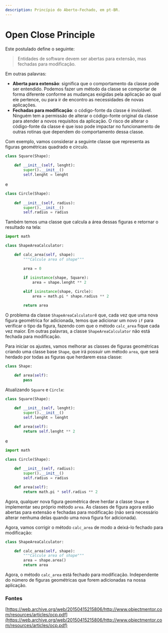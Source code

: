 ```yaml
---
description: Princípio do Aberto-Fechado, em pt-BR.
---
```


# Open Close Principle

Este postulado define o seguinte:

> Entidades de software devem ser abertas para extensão, mas fechadas para modificação.

Em outras palavras:

* **Aberta para extensão**: significa que o comportamento da classe pode ser entendido. Podemos fazer um método da classe se comportar de forma diferente conforme as mudanças exigidas pela aplicação ao qual ele pertence, ou para ir de encontro as necessidades de novas aplicações.
* **Fechadas para modificação**: o código-fonte da classe é inviolável. Ninguém tem a permissão de alterar o código-fonte original da classe para atender a novos requisitos da aplicação. O risco de alterar o código-fonte da classe é que isso pode impactar no funcionamento de outras rotinas que dependem do comportamento dessa classe.

Com exemplo, vamos considerar a seguinte classe que representa as figuras geométricas quadrado e circulo.

```python
class Square(Shape):
	
    def __init__(self, lenght):
	    super().__init__()
	    self.lenght = lenght
```

e

```python
class Circle(Shape):
	
	def __init__(self, radius):
	    super().__init__()
	    self.radius = radius
```

Também temos uma classe que calcula a área dessas figuras e retornar o resultado na tela:

```python
import math

class ShapeAreaCalculator:

	def calc_area(self, shape):
	    """Calcule area of shape"""

		area = 0

	    if isinstance(shape, Square):
		    area = shape.lenght ** 2
			
        elif isinstance(shape, Circle):
		    area = math.pi * shape.radius ** 2

        return area
```

O problema da classe `ShapeAreaCalculator`é que, cada vez que uma nova figura geométrica for adicionada, temos que adicionar um novo `if` para verificar o tipo da figura, fazendo com que o método `calc_area` fique cada vez maior. Em outras palavras, a classe `ShapeAreaCalculator` não está fechada para modificação.

Para iniciar os ajustes, vamos melhorar as classes de figuras geométricas criando uma classe base `Shape`, que irá possuir um método `area`, que será herdado por todas as figuras que herdarem essa classe:

```python
class Shape:

	def area(self):
	    pass
```

Atualizando `Square` e `Circle`:

```python
class Square(Shape):
	
	def __init__(self, lenght):
	    super().__init__()
	    self.lenght = lenght

	def area(self):
	    return self.lenght ** 2
```

e

```python
import math

class Circle(Shape):
	
	def __init__(self, radius):
	    super().__init__()
	    self.radius = radius

	def area(self):
	    return math.pi * self.radius ** 2
```

Agora, qualquer nova figura geométrica deve herdar a classe `Shape` e implementar seu próprio método `area`. As classes de figura agora estão abertas para extensão e fechadas para modificação (não será necessário alterar nenhuma delas quando uma nova figura for adicionada).

Agora, vamos corrigir o método `calc_area` de modo a deixá-lo fechado para modificação:

```python
class ShapeAreaCalculator:

	def calc_area(self, shape):
	    """Calcule area of shape"""
	    area = shape.area()
	    return area
```

Agora, o método `calc_area` está fechado para modificação. Independente do número de figuras geométricas que forem adicionadas na nossa aplicação.

### Fontes

[https://web.archive.org/web/20150415215806/http://www.objectmentor.com/resources/articles/ocp.pdf](https://web.archive.org/web/20150415215806/http://www.objectmentor.com/resources/articles/ocp.pdf)
